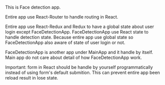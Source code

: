 This is Face detection app.

Entire app use React-Router to handle routing in React.

Entire app use React-Redux and Redux to have a global state about user login except FaceDetectionApp. FaceDetectionApp use React state to handle detection state. Because entire app use global state so FaceDetectionApp also aware of state of user login or not.

FaceDetectionApp is another app under MainApp and it handle by itself. Main app do not care about detail of how FaceDetectionApp work.

Important: form in React should be handle by yourself programmatically instead of using form's default submition. This can prevent entire app been reload result in lose state.


